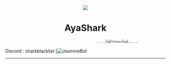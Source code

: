 <p align="center">
  <img src="https://github.com/user-attachments/assets/d8171d6f-7142-420b-9e9c-8341ce6e56f1">
</p>
<h1 align="center"> AyaShark </h1>

                                            ....ไม่มีไรหรอกในนี้....


Discord : sharkblacklist
[![JasmineBot](https://jasminebot.vercel.app/)


---
